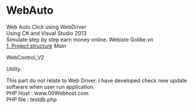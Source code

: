 # WebAuto
Web Auto Click using WebDriver<br>
Using C# and Visual Studio 2013<br>
Simulate step by step earn money online. Webiste Golike.vn<br>
<u>1. Project structure</u>
<i>Main</i>
<p>WebControl_V2</p>
<i>Utility</i>
<p>This part do not relate to Web Driver. I have developed check new update software when user run application.<br>
  <span>PHP Host : www.00Webhost.com</span><br>
  <span>PHP file : testdb.php</span><br>
  
</p>
